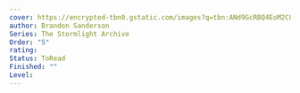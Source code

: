 ```yaml
---
cover: https://encrypted-tbn0.gstatic.com/images?q=tbn:ANd9GcRBQ4EoM2C86pSdh1ViU8n-ATljxx72tOA1Hw&s
author: Brandon Sanderson
Series: The Stormlight Archive
Order: "5"
rating: 
Status: ToRead
Finished: ""
Level:
---
```








